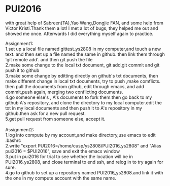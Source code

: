 # PUI2016
with great help of Sabreen(TA),Yao Wang,Dongjie FAN, and some help from Victor Kristi.Thank them a lot! I met a lot of bugs, they helped me out and showed me once. Afterwards I did everything myself again to practice.

Assignment1:<br />
1.set up a local file named gittest_ys2808 in my computer,and touch a new text. and then set up a file named the same in github. then link them through 'git remote add'. and then git push the file<br />
2.make some change to the local txt document, git add,git commit and git push it to github<br />
3.make some change by editting directly on github's txt documents, then make different change in local txt documents, try to push ,make comflicts. then pull the documents from github, edit through emacs, and add commit,push again, merging two conflicting documents.<br />
4.go someone else's , A's documents to fork them.then go back to my github A's repository, and clone the directory to my local computer.edit the txt in my local documents and then push it to  A's repository in my github.then ask for a new pull request.<br />
5.get pull request from someone else, accept it.<br />
<br />
Assignment2:<br />
1.log into compute by my account,and make directory,use emacs to edit .bashrc<br />
2.write "export PUI2016=/home/cusp/ys2808/PUI2016_ys2808" and "Alias pui2016 = $PUI2016", save and exit the emacs window<br />
3.put in pui2016 for trial to see whether the location will be in PUI2016_ys2808, and close terminal to end ssh, and relog in to try again for sure.<br />
4.go to github to set up a repository named PUI2016_ys2808.and link it with the one in my compute account with the same name.<br />
